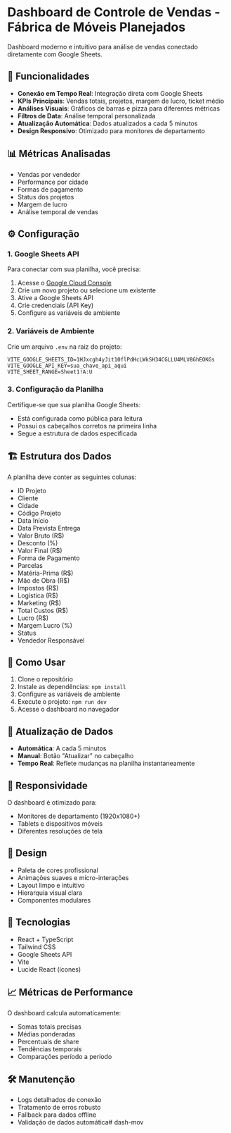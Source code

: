 # Dashboard de Controle de Vendas - Fábrica de Móveis Planejados

Dashboard moderno e intuitivo para análise de vendas conectado diretamente com Google Sheets.

## 🚀 Funcionalidades

- **Conexão em Tempo Real**: Integração direta com Google Sheets
- **KPIs Principais**: Vendas totais, projetos, margem de lucro, ticket médio
- **Análises Visuais**: Gráficos de barras e pizza para diferentes métricas
- **Filtros de Data**: Análise temporal personalizada
- **Atualização Automática**: Dados atualizados a cada 5 minutos
- **Design Responsivo**: Otimizado para monitores de departamento

## 📊 Métricas Analisadas

- Vendas por vendedor
- Performance por cidade
- Formas de pagamento
- Status dos projetos
- Margem de lucro
- Análise temporal de vendas

## ⚙️ Configuração

### 1. Google Sheets API

Para conectar com sua planilha, você precisa:

1. Acesse o [Google Cloud Console](https://console.cloud.google.com/)
2. Crie um novo projeto ou selecione um existente
3. Ative a Google Sheets API
4. Crie credenciais (API Key)
5. Configure as variáveis de ambiente

### 2. Variáveis de Ambiente

Crie um arquivo `.env` na raiz do projeto:

```env
VITE_GOOGLE_SHEETS_ID=1HJxcgh4yJit10flPdHcLWkSH34CGLLU4MLV8GhEOKGs
VITE_GOOGLE_API_KEY=sua_chave_api_aqui
VITE_SHEET_RANGE=Sheet1!A:U
```

### 3. Configuração da Planilha

Certifique-se que sua planilha Google Sheets:
- Está configurada como pública para leitura
- Possui os cabeçalhos corretos na primeira linha
- Segue a estrutura de dados especificada

## 🏗️ Estrutura dos Dados

A planilha deve conter as seguintes colunas:

- ID Projeto
- Cliente
- Cidade
- Código Projeto
- Data Início
- Data Prevista Entrega
- Valor Bruto (R$)
- Desconto (%)
- Valor Final (R$)
- Forma de Pagamento
- Parcelas
- Matéria-Prima (R$)
- Mão de Obra (R$)
- Impostos (R$)
- Logística (R$)
- Marketing (R$)
- Total Custos (R$)
- Lucro (R$)
- Margem Lucro (%)
- Status
- Vendedor Responsável

## 🚀 Como Usar

1. Clone o repositório
2. Instale as dependências: `npm install`
3. Configure as variáveis de ambiente
4. Execute o projeto: `npm run dev`
5. Acesse o dashboard no navegador

## 🔄 Atualização de Dados

- **Automática**: A cada 5 minutos
- **Manual**: Botão "Atualizar" no cabeçalho
- **Tempo Real**: Reflete mudanças na planilha instantaneamente

## 📱 Responsividade

O dashboard é otimizado para:
- Monitores de departamento (1920x1080+)
- Tablets e dispositivos móveis
- Diferentes resoluções de tela

## 🎨 Design

- Paleta de cores profissional
- Animações suaves e micro-interações
- Layout limpo e intuitivo
- Hierarquia visual clara
- Componentes modulares

## 🔧 Tecnologias

- React + TypeScript
- Tailwind CSS
- Google Sheets API
- Vite
- Lucide React (ícones)

## 📈 Métricas de Performance

O dashboard calcula automaticamente:
- Somas totais precisas
- Médias ponderadas
- Percentuais de share
- Tendências temporais
- Comparações período a período

## 🛠️ Manutenção

- Logs detalhados de conexão
- Tratamento de erros robusto
- Fallback para dados offline
- Validação de dados automática# dash-mov
